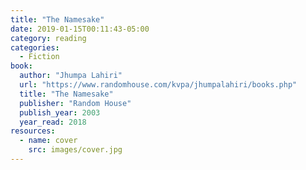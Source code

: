 ```yaml
---
title: "The Namesake"
date: 2019-01-15T00:11:43-05:00
category: reading
categories:
  - Fiction
book:
  author: "Jhumpa Lahiri"
  url: "https://www.randomhouse.com/kvpa/jhumpalahiri/books.php"
  title: "The Namesake"
  publisher: "Random House"
  publish_year: 2003
  year_read: 2018
resources:
  - name: cover
    src: images/cover.jpg
---
```


